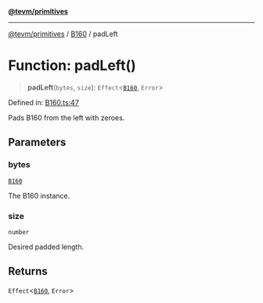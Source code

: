 [**@tevm/primitives**](../../../README.md)

***

[@tevm/primitives](../../../globals.md) / [B160](../README.md) / padLeft

# Function: padLeft()

> **padLeft**(`bytes`, `size`): `Effect`\<[`B160`](../type-aliases/B160.md), `Error`\>

Defined in: [B160.ts:47](https://github.com/evmts/tevm-monorepo/blob/main/packages/primitives/src/B160.ts#L47)

Pads B160 from the left with zeroes.

## Parameters

### bytes

[`B160`](../type-aliases/B160.md)

The B160 instance.

### size

`number`

Desired padded length.

## Returns

`Effect`\<[`B160`](../type-aliases/B160.md), `Error`\>
